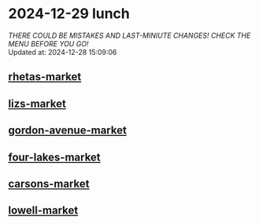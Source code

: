 # 2024-12-29 lunch  
*THERE COULD BE MISTAKES AND LAST-MINIUTE CHANGES! CHECK THE MENU BEFORE YOU GO!*  
Updated at: 2024-12-28 15:09:06  
## [rhetas-market](https://wisc-housingdining.nutrislice.com/menu/rhetas-market/lunch/2024-12-29)  
## [lizs-market](https://wisc-housingdining.nutrislice.com/menu/lizs-market/lunch/2024-12-29)  
## [gordon-avenue-market](https://wisc-housingdining.nutrislice.com/menu/gordon-avenue-market/lunch/2024-12-29)  
## [four-lakes-market](https://wisc-housingdining.nutrislice.com/menu/four-lakes-market/lunch/2024-12-29)  
## [carsons-market](https://wisc-housingdining.nutrislice.com/menu/carsons-market/lunch/2024-12-29)  
## [lowell-market](https://wisc-housingdining.nutrislice.com/menu/lowell-market/lunch/2024-12-29)  
  
